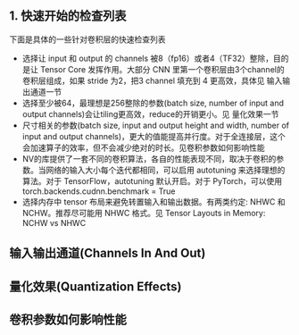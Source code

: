 
## 1. 快速开始的检查列表
下面是具体的一些针对卷积层的快速检查列表

* 选择让 input 和 output 的 channels 被8（fp16）或者4（TF32）整除，目的是让 Tensor Core 发挥作用。大部分 CNN 里第一个卷积层由3个channel的卷积层组成，如果 stride 为2，把3 channel 填充到 4 更高效，具体见 输入输出通道一节
* 选择至少被64，最理想是256整除的参数(batch size, number of input and output channels)会让tiling更高效，reduce的开销更小。见 量化效果一节
* 尺寸相关的参数(batch size, input and output height and width, number of input and output channels)，更大的值能提高并行度。对于全连接层，这个会加速算子的效率，但不会减少绝对的时长。见卷积参数如何影响性能
* NV的库提供了一套不同的卷积算法，各自的性能表现不同，取决于卷积的参数。当网络的输入大小每个迭代都相同，可以启用 autotuning 来选择理想的算法。对于 TensorFlow，autotuning 默认开启。对于 PyTorch，可以使用 torch.backends.cudnn.benchmark = True
* 选择内存中 tensor 布局来避免转置输入和输出数据。有两类约定: NHWC 和 NCHW。推荐尽可能用 NHWC 格式。见 Tensor Layouts in Memory: NCHW vs NHWC


## 输入输出通道(Channels In And Out)

## 量化效果(Quantization Effects)

## 卷积参数如何影响性能
